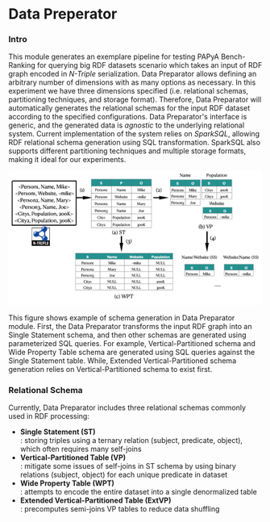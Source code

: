 # Data Preperator

### Intro
This module generates an exemplare pipeline for testing PAPyA Bench-Ranking for querying big RDF datasets scenario which takes an input of RDF graph encoded in _N-Triple_ serialization. Data Preparator allows defining an arbitrary number of dimensions with as many options as necessary. In this experiment we have three dimensions specified (i.e. relational schemas, partitioning techniques, and storage format). Therefore, Data Preparator will automatically generates the relational schemas for the input RDF dataset according to the specified configurations. Data Preparator's interface is generic, and the generated data is _agnostic_ to the underlying relational system. Current implementation of the system relies on _SparkSQL_, allowing RDF relational schema generation using SQL transformation. SparkSQL also supports different partitioning techniques and multiple storage formats, making it ideal for our experiments.

<p>
<img src="https://github.com/DataSystemsGroupUT/PAPyA/raw/main/figs/dataPreparator.png"/>
</p>

This figure shows example of schema generation in Data Preparator module. First, the Data Preparator transforms the input RDF graph into an Single Statement schema, and then other schemas are generated using parameterized SQL queries. For example, Vertical-Partitioned schema and Wide Property Table schema are generated using SQL queries against the Single Statement table. While, Extended Vertical-Partitioned schema generation relies on Vertical-Partitioned schema to exist first.

### Relational Schema
Currently, Data Preparator includes three relational schemas commonly used in RDF processing:
- __Single Statement (ST)__ <br>
: storing triples using a ternary relation (subject, predicate, object), which often requires many self-joins <br>
- __Vertical-Partitioned Table (VP)__ <br>
: mitigate some issues of self-joins in ST schema by using binary relations (subject, object) for each unique predicate in dataset <br>
- __Wide Property Table (WPT)__ <br>
: attempts to encode the entire dataset into a single denormalized table <br>
- __Extended Vertical-Partitioned Table (ExtVP)__ <br>
: precomputes semi-joins VP tables to reduce data shuffling <br>
